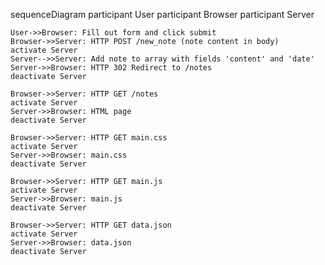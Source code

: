 sequenceDiagram
participant User
participant Browser
participant Server

    User->>Browser: Fill out form and click submit
    Browser->>Server: HTTP POST /new_note (note content in body)
    activate Server
    Server-->>Server: Add note to array with fields 'content' and 'date'
    Server->>Browser: HTTP 302 Redirect to /notes
    deactivate Server

    Browser->>Server: HTTP GET /notes
    activate Server
    Server->>Browser: HTML page
    deactivate Server

    Browser->>Server: HTTP GET main.css
    activate Server
    Server->>Browser: main.css
    deactivate Server

    Browser->>Server: HTTP GET main.js
    activate Server
    Server->>Browser: main.js
    deactivate Server

    Browser->>Server: HTTP GET data.json
    activate Server
    Server->>Browser: data.json
    deactivate Server
